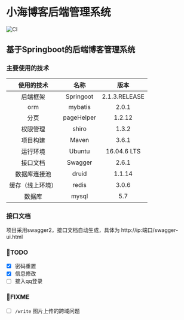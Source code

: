 # 小海博客后端管理系统
![CI](https://gitlab.com/xiaohai2271/blog-backEnd/badges/master/pipeline.svg)
  

  ## 基于Springboot的后端博客管理系统




  ### 主要使用的技术

|    使用的技术    |    名称    |     版本      |
| :--------------: | :--------: | :-----------: |
|     后端框架     | Springoot  | 2.1.3.RELEASE |
|       orm        |  mybatis   |     2.0.1     |
|       分页       | pageHelper |    1.2.12     |
|     权限管理     |   shiro    |     1.3.2     |
|     项目构建     |   Maven    |     3.6.1     |
|     运行环境     |   Ubuntu   |  16.04.6 LTS  |
|     接口文档     |  Swagger   |     2.6.1     |
|   数据库连接池   |   druid    |    1.1.14     |
| 缓存（线上环境） |   redis    |     3.0.6     |
|数据库|mysql|5.7|

  ### 接口文档

   项目采用swagger2，接口文档自动生成，具体为 http://ip:端口/swagger-ui.html

  ###  📝TODO

  - [x] 密码重置
  - [x] 信息修改
  - [ ] 接入qq登录

  ### 📌FIXME

  - [ ] `/write` 图片上传的跨域问题

